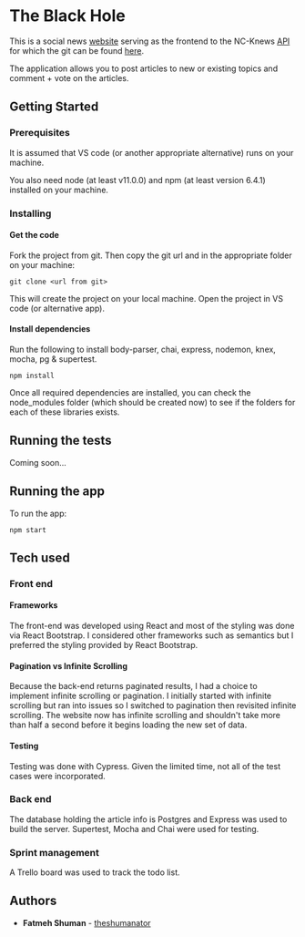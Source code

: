 # The Black Hole

This is a social news [website](https://the-black-hole.netlify.com/) serving as the frontend to the NC-Knews [API](https://shumanator-nc-knews.herokuapp.com/api) for which the git can be found [here](https://github.com/theshumanator/the-black-hole-be). 

The application allows you to post articles to new or existing topics and comment + vote on the articles.

## Getting Started

### Prerequisites

It is assumed that VS code (or another appropriate alternative) runs on your machine. 

You also need node (at least v11.0.0) and npm (at least version 6.4.1) installed on your machine.

### Installing

#### Get the code

Fork the project from git. Then copy the git url and in the appropriate folder on your machine:

```
git clone <url from git>
```
This will create the project on your local machine. Open the project in VS code (or alternative app).

#### Install dependencies

Run the following to install body-parser, chai, express, nodemon, knex, mocha, pg & supertest. 

```
npm install 
```

Once all required dependencies are installed, you can check the node_modules folder (which should be created now) to see if the folders for each of these libraries exists.

## Running the tests 

Coming soon...

## Running the app

To run the app:
```
npm start
```

## Tech used

### Front end

#### Frameworks
The front-end was developed using React and most of the styling was done via React Bootstrap. I considered other frameworks such as semantics but I preferred the styling provided by React Bootstrap.

#### Pagination vs Infinite Scrolling
Because the back-end returns paginated results, I had a choice to implement infinite scrolling or pagination. I initially started with infinite scrolling but ran into issues so I switched to pagination then revisited infinite scrolling. The website now has infinite scrolling and shouldn't take more than half a second before it begins loading the new set of data.

#### Testing
Testing was done with Cypress. Given the limited time, not all of the test cases were incorporated.

### Back end
The database holding the article info is Postgres and Express was used to build the server. Supertest, Mocha and Chai were used for testing.

### Sprint management
A Trello board was used to track the todo list.

## Authors

* **Fatmeh Shuman** - [theshumanator](https://github.com/theshumanator)

